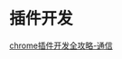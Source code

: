 # 插件开发

[chrome插件开发全攻略-通信](https://www.bookstack.cn/read/chrome-plugin-develop/spilt.2.spilt.7.8bdb1aac68bbdc44.md)